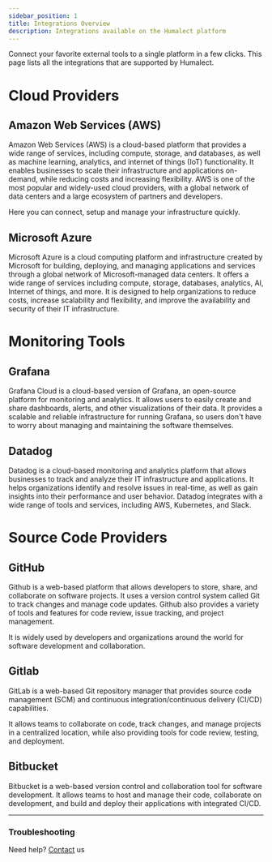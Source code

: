 ```yaml
---
sidebar_position: 1
title: Integrations Overview
description: Integrations available on the Humalect platform
---
```


Connect your favorite external tools to a single platform in a few clicks. This page lists all the integrations that are supported by Humalect.

# Cloud Providers
## Amazon Web Services (AWS)
Amazon Web Services (AWS) is a cloud-based platform that provides a wide range of services, including compute, storage, and databases, as well as machine learning, analytics, and internet of things (IoT) functionality. It enables businesses to scale their infrastructure and applications on-demand, while reducing costs and increasing flexibility. AWS is one of the most popular and widely-used cloud providers, with a global network of data centers and a large ecosystem of partners and developers.

Here you can connect, setup and manage your infrastructure quickly.

## Microsoft Azure
Microsoft Azure is a cloud computing platform and infrastructure created by Microsoft for building, deploying, and managing applications and services through a global network of Microsoft-managed data centers. It offers a wide range of services including compute, storage, databases, analytics, AI, Internet of things, and more. It is designed to help organizations to reduce costs, increase scalability and flexibility, and improve the availability and security of their IT infrastructure.


# Monitoring Tools

## Grafana
Grafana Cloud is a cloud-based version of Grafana, an open-source platform for monitoring and analytics. It allows users to easily create and share dashboards, alerts, and other visualizations of their data. It provides a scalable and reliable infrastructure for running Grafana, so users don't have to worry about managing and maintaining the software themselves.

## Datadog
Datadog is a cloud-based monitoring and analytics platform that allows businesses to track and analyze their IT infrastructure and applications. It helps organizations identify and resolve issues in real-time, as well as gain insights into their performance and user behavior. Datadog integrates with a wide range of tools and services, including AWS, Kubernetes, and Slack.

# Source Code Providers

## GitHub
Github is a web-based platform that allows developers to store, share, and collaborate on software projects. It uses a version control system called Git to track changes and manage code updates. Github also provides a variety of tools and features for code review, issue tracking, and project management.

It is widely used by developers and organizations around the world for software development and collaboration.

## Gitlab
GitLab is a web-based Git repository manager that provides source code management (SCM) and continuous integration/continuous delivery (CI/CD) capabilities.

It allows teams to collaborate on code, track changes, and manage projects in a centralized location, while also providing tools for code review, testing, and deployment.

## Bitbucket

Bitbucket is a web-based version control and collaboration tool for software development. It allows teams to host and manage their code, collaborate on development, and build and deploy their applications with integrated CI/CD.

---

### Troubleshooting
Need help? [Contact](./../Contact-us/reach-out-to-us) us
